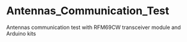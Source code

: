 # Antennas_Communication_Test
Antennas communication test with RFM69CW transceiver module and Arduino kits
